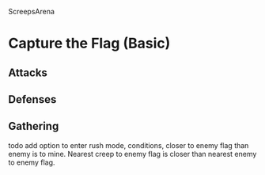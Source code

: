 ScreepsArena

# Capture the Flag (Basic)

## Attacks

## Defenses

## Gathering

todo add option to enter rush mode, conditions, closer to enemy flag than enemy is to mine. Nearest creep to enemy flag is closer than nearest enemy to enemy flag.
